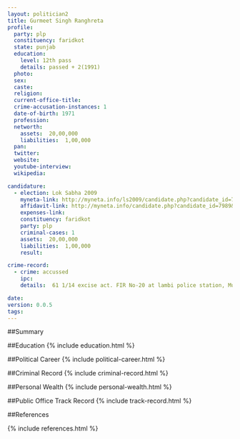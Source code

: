 ```yaml
---
layout: politician2
title: Gurmeet Singh Ranghreta
profile: 
  party: plp
  constituency: faridkot
  state: punjab
  education: 
    level: 12th pass
    details: passed + 2(1991)
  photo: 
  sex: 
  caste: 
  religion: 
  current-office-title: 
  crime-accusation-instances: 1
  date-of-birth: 1971
  profession: 
  networth: 
    assets:  20,00,000
    liabilities:  1,00,000
  pan: 
  twitter: 
  website: 
  youtube-interview: 
  wikipedia: 

candidature: 
  - election: Lok Sabha 2009
    myneta-link: http://myneta.info/ls2009/candidate.php?candidate_id=7989
    affidavit-link: http://myneta.info/candidate.php?candidate_id=7989&scan=original
    expenses-link: 
    constituency: faridkot 
    party: plp
    criminal-cases: 1
    assets:  20,00,000
    liabilities:  1,00,000
    result:  

crime-record: 
  - crime: accussed
    ipc: 
    details:  61 1/14 excise act. FIR No-20 at lambi police station, Mukatsar Punjab dated 10/02/02  

date: 
version: 0.0.5
tags: 
---
```

##Summary


##Education
{% include education.html %}


##Political Career
{% include political-career.html %}


##Criminal Record
{% include criminal-record.html %}


##Personal Wealth
{% include personal-wealth.html %}


##Public Office Track Record
{% include track-record.html %}


##References


{% include references.html %}